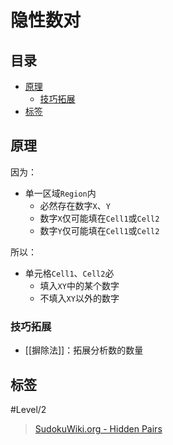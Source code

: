 # 隐性数对

<!-- START doctoc generated TOC please keep comment here to allow auto update -->
<!-- DON'T EDIT THIS SECTION, INSTEAD RE-RUN doctoc TO UPDATE -->
## 目录

- [原理](#%E5%8E%9F%E7%90%86)
  - [技巧拓展](#%E6%8A%80%E5%B7%A7%E6%8B%93%E5%B1%95)
- [标签](#%E6%A0%87%E7%AD%BE)

<!-- END doctoc generated TOC please keep comment here to allow auto update -->

## 原理

因为：
- 单一区域`Region`内
	- 必然存在数字`X`、`Y`
	- 数字`X`仅可能填在`Cell1`或`Cell2`
	- 数字`Y`仅可能填在`Cell1`或`Cell2`

所以：
- 单元格`Cell1`、`Cell2`必
	- 填入`XY`中的某个数字
	- 不填入`XY`以外的数字

###  技巧拓展

- [[摒除法]]：拓展分析数的数量

## 标签

#Level/2

> [SudokuWiki.org - Hidden Pairs](https://www.sudokuwiki.org/Hidden_Candidates#HP)
